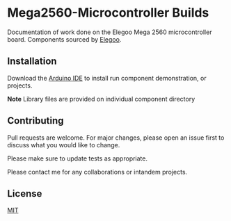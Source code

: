# Mega2560-Microcontroller Builds

Documentation of work done on the Elegoo Mega 2560 microcontroller board. Components sourced by [Elegoo](https://www.elegoo.com/).

## Installation

Download the [Arduino IDE](https://www.arduino.cc/en/main/software/) to install run component demonstration, or projects. 

**Note** Library files are provided on individual component directory 

## Contributing
Pull requests are welcome. For major changes, please open an issue first to discuss what you would like to change.

Please make sure to update tests as appropriate.

Please contact me for any collaborations or intandem projects. 

## License
 
[MIT](https://choosealicense.com/licenses/mit/)
